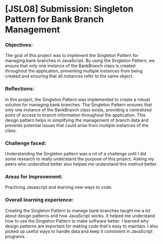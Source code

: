 # [JSL08] Submission: Singleton Pattern for Bank Branch Management

### Objectives:

The goal of this project was to implement the Singleton Pattern for managing bank branches in JavaScript. By using the Singleton Pattern, we ensure that only one instance of the BankBranch class is created throughout the application, preventing multiple instances from being created and ensuring that all instances refer to the same object.

### Reflections:

In this project, the Singleton Pattern was implemented to create a robust solution for managing bank branches. The Singleton Pattern ensures that only one instance of the BankBranch class exists, providing a centralized point of access to branch information throughout the application. This design pattern helps in simplifying the management of branch data and prevents potential issues that could arise from multiple instances of the class.


### Challenge faced:

Understanding the Singleton pattern was a nit of a challenge until I did some research to really understand the purpose of this project. Asking my peers who understtod better also helped me understand this method better.

### Areas for Improvement:

Practicing Javascript and learning new ways to code.

### Overall learning experience:

Creating the Singleton Pattern to manage bank branches taught me a lot about design patterns and how JavaScript works. It helped me understand how to use the Singleton Pattern to make software better. I learned why design patterns are important for making code that's easy to maintain. I also  picked up useful ways to handle data and keep it consistent in JavaScript programs.


